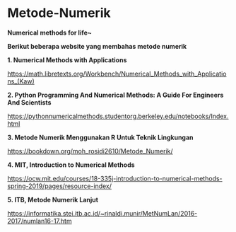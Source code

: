 # Metode-Numerik 

**Numerical methods for life~**


**Berikut beberapa website yang membahas metode numerik**



**1. Numerical Methods with Applications**

https://math.libretexts.org/Workbench/Numerical_Methods_with_Applications_(Kaw)

**2. Python Programming And Numerical Methods: A Guide For Engineers And Scientists**

https://pythonnumericalmethods.studentorg.berkeley.edu/notebooks/Index.html

**3. Metode Numerik Menggunakan R Untuk Teknik Lingkungan**

https://bookdown.org/moh_rosidi2610/Metode_Numerik/

**4. MIT, Introduction to Numerical Methods**

https://ocw.mit.edu/courses/18-335j-introduction-to-numerical-methods-spring-2019/pages/resource-index/

**5. ITB, Metode Numerik Lanjut**

https://informatika.stei.itb.ac.id/~rinaldi.munir/MetNumLan/2016-2017/numlan16-17.htm
